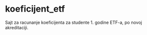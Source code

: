 # koeficijent_etf

Sajt za racunanje koeficijenta za studente 1. godine ETF-a, po novoj akreditaciji.
